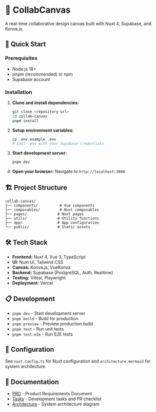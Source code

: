 # 🧩 CollabCanvas

A real-time collaborative design canvas built with Nuxt 4, Supabase, and Konva.js.

## 🚀 Quick Start

### Prerequisites

- Node.js 18+
- pnpm (recommended) or npm
- Supabase account

### Installation

1. **Clone and install dependencies:**

   ```bash
   git clone <repository-url>
   cd collab-canvas
   pnpm install
   ```

2. **Setup environment variables:**

   ```bash
   cp .env.example .env
   # Edit .env with your Supabase credentials
   ```

3. **Start development server:**

   ```bash
   pnpm dev
   ```

4. **Open your browser:**
   Navigate to `http://localhost:3000`

## 🏗️ Project Structure

```
collab-canvas/
├── components/          # Vue components
├── composables/         # Nuxt composables
├── pages/              # Nuxt pages
├── utils/              # Utility functions
├── app/                # App configuration
└── public/             # Static assets
```

## 🛠️ Tech Stack

- **Frontend:** Nuxt 4, Vue 3, TypeScript
- **UI:** Nuxt UI, Tailwind CSS
- **Canvas:** Konva.js, VueKonva
- **Backend:** Supabase (PostgreSQL, Auth, Realtime)
- **Testing:** Vitest, Playwright
- **Deployment:** Vercel

## 📋 Development

- `pnpm dev` - Start development server
- `pnpm build` - Build for production
- `pnpm preview` - Preview production build
- `pnpm test` - Run unit tests
- `pnpm test:e2e` - Run E2E tests

## 🔧 Configuration

See `nuxt.config.ts` for Nuxt configuration and `architecture.mermaid` for system architecture.

## 📖 Documentation

- [PRD](./PRD.md) - Product Requirements Document
- [Tasks](./tasks.md) - Development tasks and PR checklist
- [Architecture](./architecture.mermaid) - System architecture diagram
